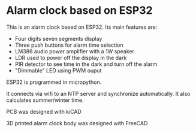 # Alarm clock based on ESP32

This is an alarm clock based on ESP32. Its main features are:

- Four digits seven segments display
- Three push buttons for alarm time selection
- LM386 audio power amplifier with a 1W speaker
- LDR used to power off the display in the dark
- PIR detector to see time in the dark and turn off the alarm 
- "Dimmable" LED using PWM ouput


ESP32 is programmed in micropython. 

It connects via wifi to an NTP server and synchronize automatically. It also calculates summer/winter time. 

PCB was designed with kiCAD

3D printed alarm clock body was designed with FreeCAD 